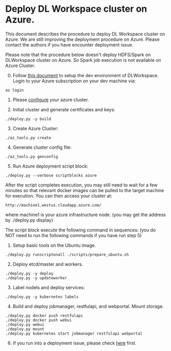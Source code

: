 # Deploy DL Workspace cluster on Azure. 

This document describes the procedure to deploy DL Workspace cluster on Azure. We are still improving the deployment procedure on Azure. Please contact the authors if you have encounter deployment issue. 

Please note that the procedure below doesn't deploy HDFS/Spark on DLWorkspace cluster on Azure. So Spark job execution is not available on Azure Cluster. 

0. Follow [this document](../../DevEnvironment/README.md) to setup the dev environment of DLWorkspace. Login to your Azure subscription on your dev machine via:

```
az login
```

1. Please [configure](configure.md) your azure cluster. 

2. Initial cluster and generate certificates and keys:
```
./deploy.py -y build
```
3. Create Azure Cluster:
```
./az_tools.py create
```

4. Generate cluster config file:
```
./az_tools.py genconfig 
```
 
5. Run Azure deployment script block:
  ```
  ./deploy.py --verbose scriptblocks azure 
  ```
  After the script completes execution, you may still need to wait for a few minutes so that relevant docker images can be pulled to the target machine for execution. You can then access your cluster at:
  ```
  http://machine1.westus.cloudapp.azure.com/
  ```
  where machine1 is your azure infrastructure node. (you may get the address by ./deploy.py display)

  The script block execute the following command in sequences: (you do NOT need to run the following commands if you have run step 5)
  1. Setup basic tools on the Ubuntu image. 
  ```
  ./deploy.py runscriptonall ./scripts/prepare_ubuntu.sh
  ```

  2. Deploy etcd/master and workers. 
  ```
  ./deploy.py -y deploy
  ./deploy.py -y updateworker
  ```

  3. Label nodels and deploy services:
  ```
  ./deploy.py -y kubernetes labels
  ```

  4. Build and deploy jobmanager, restfulapi, and webportal. Mount storage.
  ```
  ./deploy.py docker push restfulapi
  ./deploy.py docker push webui
  ./deploy.py webui
  ./deploy.py mount
  ./deploy.py kubernetes start jobmanager restfulapi webportal
  ```

6. If you run into a deployment issue, please check [here](FAQ.md) first. 


